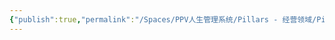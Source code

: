 ```yaml
---
{"publish":true,"permalink":"/Spaces/PPV人生管理系统/Pillars - 经营领域/Pillars - 人生经营领域/运动/增肌减脂计划/力量训练动作库/固定器械卧推.md","created":"2025-07-07T18:43:20.994+08:00","modified":"2025-07-09T00:22:52.344+08:00","published":"2025-07-09T00:22:52.344+08:00","cssclasses":""}
---
```


